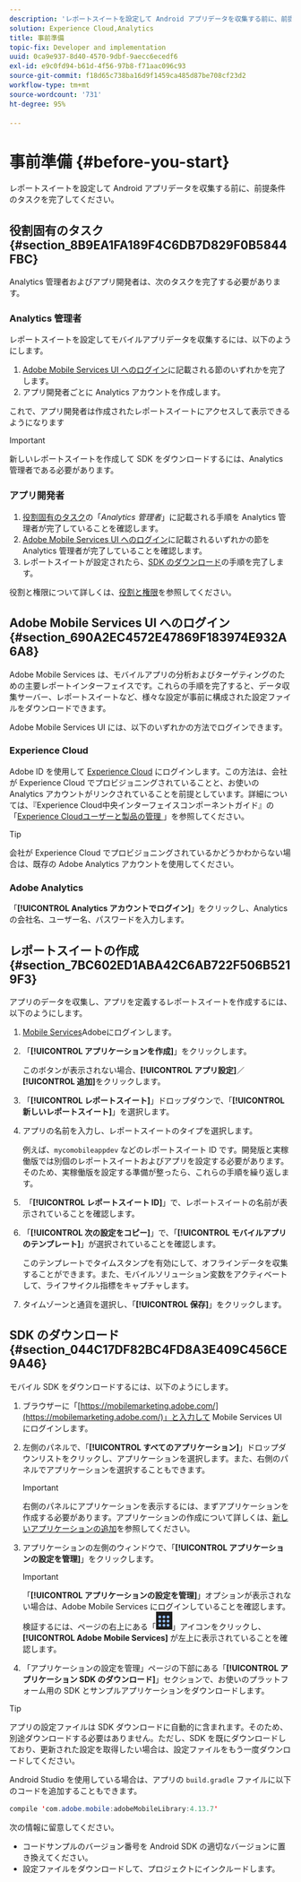 ```yaml
---
description: 'レポートスイートを設定して Android アプリデータを収集する前に、前提条件のタスクを完了してください。 '
solution: Experience Cloud,Analytics
title: 事前準備
topic-fix: Developer and implementation
uuid: 0ca9e937-8d40-4570-9dbf-9aecc6ecedf6
exl-id: e9c0fd94-b61d-4f56-97b8-f71aac096c93
source-git-commit: f18d65c738ba16d9f1459ca485d87be708cf23d2
workflow-type: tm+mt
source-wordcount: '731'
ht-degree: 95%

---
```


# 事前準備 {#before-you-start}

レポートスイートを設定して Android アプリデータを収集する前に、前提条件のタスクを完了してください。

## 役割固有のタスク {#section_8B9EA1FA189F4C6DB7D829F0B5844FBC}

Analytics 管理者およびアプリ開発者は、次のタスクを完了する必要があります。

### Analytics 管理者

レポートスイートを設定してモバイルアプリデータを収集するには、以下のようにします。

1. [Adobe Mobile Services UI へのログイン](../getting-started/requirements.md#section_690A2EC4572E47869F183974E932A6A8)に記載される節のいずれかを完了します。
1. アプリ開発者ごとに Analytics アカウントを作成します。

これで、アプリ開発者は作成されたレポートスイートにアクセスして表示できるようになります

>[!IMPORTANT]
>
>新しいレポートスイートを作成して SDK をダウンロードするには、Analytics 管理者である必要があります。

### アプリ開発者

1. [役割固有のタスク](../getting-started/requirements.md#section_8B9EA1FA189F4C6DB7D829F0B5844FBC)の「*Analytics 管理者*」に記載される手順を Analytics 管理者が完了していることを確認します。
1. [Adobe Mobile Services UI へのログイン](../getting-started/requirements.md#section_690A2EC4572E47869F183974E932A6A8)に記載されるいずれかの節を Analytics 管理者が完了していることを確認します。
1. レポートスイートが設定されたら、[SDK のダウンロード](../getting-started/requirements.md#section_044C17DF82BC4FD8A3E409C456CE9A46)の手順を完了します。

役割と権限について詳しくは、[役割と権限](/help/using/gs/c-mob-roles-and-permissions.md)を参照してください。

## Adobe Mobile Services UI へのログイン  {#section_690A2EC4572E47869F183974E932A6A8}

Adobe Mobile Services は、モバイルアプリの分析およびターゲティングのための主要レポートインターフェイスです。これらの手順を完了すると、データ収集サーバー、レポートスイートなど、様々な設定が事前に構成された設定ファイルをダウンロードできます。

Adobe Mobile Services UI には、以下のいずれかの方法でログインできます。

### Experience Cloud

Adobe ID を使用して [Experience Cloud](https://experiencecloud.adobe.com) にログインします。この方法は、会社が Experience Cloud でプロビジョニングされていることと、お使いの Analytics アカウントがリンクされていることを前提としています。詳細については、『Experience Cloud中央インターフェイスコンポーネントガイド』の「[Experience Cloudユーザーと製品の管理 ](https://experienceleague.adobe.com/docs/core-services/interface/administration/admin-getting-started.html)」を参照してください。

>[!TIP]
>
>会社が Experience Cloud でプロビジョニングされているかどうかわからない場合は、既存の Adobe Analytics アカウントを使用してください。

### Adobe Analytics

「**[!UICONTROL Analytics アカウントでログイン]**」をクリックし、Analytics の会社名、ユーザー名、パスワードを入力します。

## レポートスイートの作成 {#section_7BC602ED1ABA42C6AB722F506B5219F3}

アプリのデータを収集し、アプリを定義するレポートスイートを作成するには、以下のようにします。

1. [Mobile Services](https://mobilemarketing.adobe.com)Adobeにログインします。
1. 「**[!UICONTROL アプリケーションを作成]**」をクリックします。

   このボタンが表示されない場合、**[!UICONTROL アプリ設定]**／**[!UICONTROL 追加]**&#x200B;をクリックします。

1. 「**[!UICONTROL レポートスイート]**」ドロップダウンで、「**[!UICONTROL 新しいレポートスイート]**」を選択します。

1. アプリの名前を入力し、レポートスイートのタイプを選択します。

   例えば、`mycomobileappdev` などのレポートスイート ID です。開発版と実稼働版では別個のレポートスイートおよびアプリを設定する必要があります。そのため、実稼働版を設定する準備が整ったら、これらの手順を繰り返します。
1.  「**[!UICONTROL レポートスイート ID]**」で、レポートスイートの名前が表示されていることを確認します。
1. 「**[!UICONTROL 次の設定をコピー]**」で、「**[!UICONTROL モバイルアプリのテンプレート]**」が選択されていることを確認します。

   このテンプレートでタイムスタンプを有効にして、オフラインデータを収集することができます。また、モバイルソリューション変数をアクティベートして、ライフサイクル指標をキャプチャします。

1. タイムゾーンと通貨を選択し、「**[!UICONTROL 保存]**」をクリックします。

## SDK のダウンロード {#section_044C17DF82BC4FD8A3E409C456CE9A46}

モバイル SDK をダウンロードするには、以下のようにします。

1. ブラウザーに「[https://mobilemarketing.adobe.com/](https://mobilemarketing.adobe.com/)」と入力して Mobile Services UI にログインします。
1. 左側のパネルで、「**[!UICONTROL すべてのアプリケーション]**」ドロップダウンリストをクリックし、アプリケーションを選択します。また、右側のパネルでアプリケーションを選択することもできます。

   >[!IMPORTANT]
   >
   >右側のパネルにアプリケーションを表示するには、まずアプリケーションを作成する必要があります。アプリケーションの作成について詳しくは、[新しいアプリケーションの追加](/help/using/manage-apps/t-new-app.md)を参照してください。

1. アプリケーションの左側のウィンドウで、「**[!UICONTROL アプリケーションの設定を管理]**」をクリックします。

   >[!IMPORTANT]
   >
   >「**[!UICONTROL アプリケーションの設定を管理]**」オプションが表示されない場合は、Adobe Mobile Services にログインしていることを確認します。検証するには、ページの右上にある「![ソリューション切り替え](assets/solution-switcher.png)」アイコンをクリックし、**[!UICONTROL Adobe Mobile Services]** が左上に表示されていることを確認します。

1. 「アプリケーションの設定を管理」ページの下部にある「**[!UICONTROL アプリケーション SDK のダウンロード]**」セクションで、お使いのプラットフォーム用の SDK とサンプルアプリケーションをダウンロードします。

>[!TIP]
>
>アプリの設定ファイルは SDK ダウンロードに自動的に含まれます。そのため、別途ダウンロードする必要はありません。ただし、SDK を既にダウンロードしており、更新された設定を取得したい場合は、設定ファイルをもう一度ダウンロードしてください。

Android Studio を使用している場合は、アプリの `build.gradle` ファイルに以下のコードを追加することもできます。

```java
compile 'com.adobe.mobile:adobeMobileLibrary:4.13.7'
```

次の情報に留意してください。

* コードサンプルのバージョン番号を Android SDK の適切なバージョンに置き換えてください。
* 設定ファイルをダウンロードして、プロジェクトにインクルードします。
